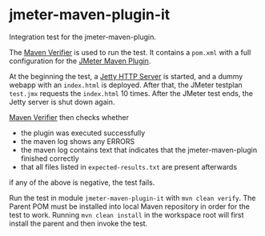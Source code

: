 # jmeter-maven-plugin-it

Integration test for the jmeter-maven-plugin.

The [Maven Verifier][1] is used to run the test.
It contains a `pom.xml` with a full configuration for the [JMeter Maven Plugin][2].

At the beginning the test, a [Jetty HTTP Server][3] is started, and a dummy webapp with an `index.html` is deployed.
After that, the JMeter testplan `test.jmx` requests the `index.html` 10 times.
After the JMeter test ends, the Jetty server is shut down again.

[Maven Verifier][1] then checks whether
 * the plugin was executed successfully
 * the maven log shows any ERRORS
 * the maven log contains text that indicates that the jmeter-maven-plugin finished correctly
 * that all files listed in `expected-results.txt` are present afterwards

if any of the above is negative, the test fails.

Run the test in module `jmeter-maven-plugin-it` with `mvn clean verify`.
The Parent POM must be installed into local Maven repository in order for the test to work.
Running `mvn clean install` in the workspace root will first install the parent and then invoke the test.

[1]:    http://maven.apache.org/shared/maven-verifier/        "Maven Verifier Component"
[2]:    http://jmeter.lazerycode.com                          "JMeter Maven Plugin"
[3]:    http://jetty.codehaus.org/jetty/                      "Jetty HTTP Server"
